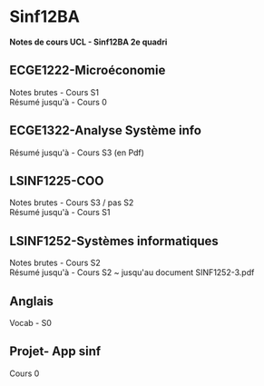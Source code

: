 # Sinf12BA
**Notes de cours UCL - Sinf12BA 2e quadri**

## ECGE1222-Microéconomie
Notes brutes - Cours S1  
Résumé jusqu'à - Cours 0
  
## ECGE1322-Analyse Système info
Résumé jusqu'à - Cours S3 (en Pdf)  

## LSINF1225-COO
Notes brutes - Cours S3 / pas S2  
Résumé jusqu'à - Cours S1  

## LSINF1252-Systèmes informatiques
Notes brutes - Cours S2   
Résumé jusqu'à - Cours S2 \~ jusqu'au document SINF1252-3.pdf   

## Anglais
Vocab - S0

## Projet- App sinf
Cours 0

